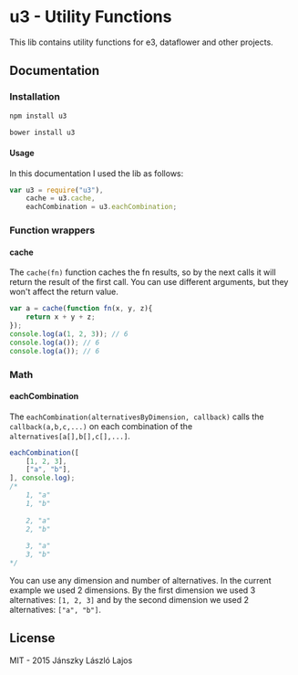 # u3 - Utility Functions

This lib contains utility functions for e3, dataflower and other projects.

## Documentation

### Installation

```bash
npm install u3
```

```bash
bower install u3
```

#### Usage

In this documentation I used the lib as follows:

```js
var u3 = require("u3"),
    cache = u3.cache,
    eachCombination = u3.eachCombination;
```

### Function wrappers

#### cache

The `cache(fn)` function caches the fn results, so by the next calls it will return the result of the first call.
You can use different arguments, but they won't affect the return value.

```js
var a = cache(function fn(x, y, z){
    return x + y + z;
});
console.log(a(1, 2, 3)); // 6
console.log(a()); // 6
console.log(a()); // 6
```

### Math

#### eachCombination

The `eachCombination(alternativesByDimension, callback)` calls the `callback(a,b,c,...)` on each combination of the `alternatives[a[],b[],c[],...]`.

```js
eachCombination([
    [1, 2, 3],
    ["a", "b"],
], console.log);
/*
    1, "a"
    1, "b"
    
    2, "a"
    2, "b"
    
    3, "a"
    3, "b"
*/
```

You can use any dimension and number of alternatives. In the current example we used 2 dimensions. By the first dimension we used 3 alternatives: `[1, 2, 3]` and by the second dimension we used 2 alternatives: `["a", "b"]`.

## License

MIT - 2015 Jánszky László Lajos